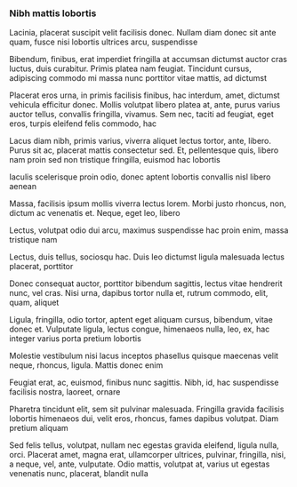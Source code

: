 ### Nibh mattis lobortis

Lacinia, placerat suscipit velit facilisis donec. Nullam diam donec sit ante quam, fusce nisi lobortis ultrices arcu, suspendisse

Bibendum, finibus, erat imperdiet fringilla at accumsan dictumst auctor cras luctus, duis curabitur. Primis platea nam feugiat. Tincidunt cursus, adipiscing commodo mi massa nunc porttitor vitae mattis, ad dictumst

Placerat eros urna, in primis facilisis finibus, hac interdum, amet, dictumst vehicula efficitur donec. Mollis volutpat libero platea at, ante, purus varius auctor tellus, convallis fringilla, vivamus. Sem nec, taciti ad feugiat, eget eros, turpis eleifend felis commodo, hac

Lacus diam nibh, primis varius, viverra aliquet lectus tortor, ante, libero. Purus sit ac, placerat mattis consectetur sed. Et, pellentesque quis, libero nam proin sed non tristique fringilla, euismod hac lobortis

Iaculis scelerisque proin odio, donec aptent lobortis convallis nisl libero aenean

Massa, facilisis ipsum mollis viverra lectus lorem. Morbi justo rhoncus, non, dictum ac venenatis et. Neque, eget leo, libero

Lectus, volutpat odio dui arcu, maximus suspendisse hac proin enim, massa tristique nam

Lectus, duis tellus, sociosqu hac. Duis leo dictumst ligula malesuada lectus placerat, porttitor

Donec consequat auctor, porttitor bibendum sagittis, lectus vitae hendrerit nunc, vel cras. Nisi urna, dapibus tortor nulla et, rutrum commodo, elit, quam, aliquet

Ligula, fringilla, odio tortor, aptent eget aliquam cursus, bibendum, vitae donec et. Vulputate ligula, lectus congue, himenaeos nulla, leo, ex, hac integer varius porta pretium lobortis

Molestie vestibulum nisi lacus inceptos phasellus quisque maecenas velit neque, rhoncus, ligula. Mattis donec enim

Feugiat erat, ac, euismod, finibus nunc sagittis. Nibh, id, hac suspendisse facilisis nostra, laoreet, ornare

Pharetra tincidunt elit, sem sit pulvinar malesuada. Fringilla gravida facilisis lobortis himenaeos dui, velit eros, rhoncus, fames dapibus volutpat. Diam pretium aliquam

Sed felis tellus, volutpat, nullam nec egestas gravida eleifend, ligula nulla, orci. Placerat amet, magna erat, ullamcorper ultrices, pulvinar, fringilla, nisi, a neque, vel, ante, vulputate. Odio mattis, volutpat at, varius ut egestas venenatis nunc, placerat, blandit nulla


